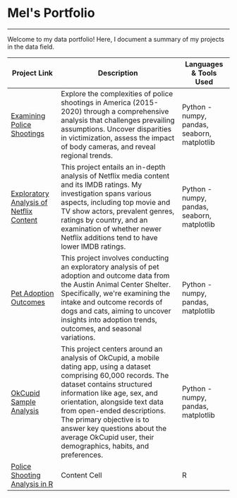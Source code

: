 # Mel's Portfolio
---
Welcome to my data portfolio! Here, I document a summary of my projects in the data field.



| Project Link  | Description           | Languages & Tools Used    |
| ------------- | ------------- | -------- | 
| [Examining Police Shootings](https://github.com/Melo21/police_shootings/blob/master/Investigating%20Police%20Violence.ipynb) | Explore the complexities of police shootings in America (2015-2020) through a comprehensive analysis that challenges prevailing assumptions. Uncover disparities in victimization, assess the impact of body cameras, and reveal regional trends. | Python - numpy, pandas, seaborn, matplotlib  |
| [Exploratory Analysis of Netflix Content](https://github.com/Melo21/Netflix_Imdb/blob/master/Netflix%20-%20exploratory%20analysis.ipynb) | This project entails an in-depth analysis of Netflix media content and its IMDB ratings. My investigation spans various aspects, including top movie and TV show actors, prevalent genres, ratings by country, and an examination of whether newer Netflix additions tend to have lower IMDB ratings. | Python - numpy, pandas, seaborn, matplotlib  |
| [Pet Adoption Outcomes](https://github.com/Melo21/ShelterOutcomes/blob/master/Pet%20Adoption%20Rates.ipynb) | This  project involves conducting an exploratory analysis of pet adoption and outcome data from the Austin Animal Center Shelter. Specifically, we're examining the intake and outcome records of dogs and cats, aiming to uncover insights into adoption trends, outcomes, and seasonal variations.  | Python - numpy, pandas, matplotlib  |
| [OkCupid Sample Analysis](https://github.com/Melo21/OkCupidProject/blob/master/OkCupid%20Study.ipynb) | This project centers around an analysis of OkCupid, a mobile dating app, using a dataset comprising 60,000 records. The dataset contains structured information like age, sex, and orientation, alongside text data from open-ended descriptions. The primary objective is to answer key questions about the average OkCupid user, their demographics, habits, and preferences.  | Python - numpy, pandas, matplotlib  |
| [Police Shooting Analysis in R](https://github.com/Melo21/PoliceShootingsR) | Content Cell  | R |


